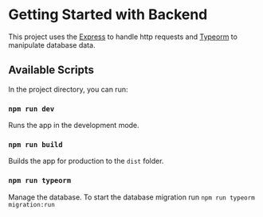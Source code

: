 # Getting Started with Backend

This project uses the [Express](https://expressjs.com/) to handle http requests and [Typeorm](https://typeorm.io/) to manipulate database data.

## Available Scripts

In the project directory, you can run:

### `npm run dev`

Runs the app in the development mode.

### `npm run build`

Builds the app for production to the `dist` folder.

### `npm run typeorm`

Manage the database. To start the database migration run `npm run typeorm migration:run`
